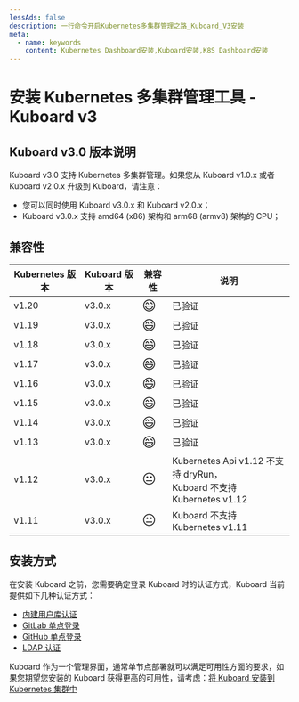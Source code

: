```yaml
---
lessAds: false
description: 一行命令开启Kubernetes多集群管理之路_Kuboard_V3安装
meta:
  - name: keywords
    content: Kubernetes Dashboard安装,Kuboard安装,K8S Dashboard安装
---
```


# 安装 Kubernetes 多集群管理工具 - Kuboard v3

<AdSenseTitle/>

## Kuboard v3.0 版本说明

Kuboard v3.0 支持 Kubernetes 多集群管理。如果您从 Kuboard v1.0.x 或者 Kuboard v2.0.x 升级到 Kuboard，请注意：
* 您可以同时使用 Kuboard v3.0.x 和 Kuboard v2.0.x；
* Kuboard v3.0.x 支持 amd64 (x86) 架构和 arm68 (armv8) 架构的 CPU；

## 兼容性


| Kubernetes 版本 | Kuboard 版本   | 兼容性 | 说明                                                         |
| --------------- | -------------- | ------ | ------------------------------------------------------------ |
| v1.20           | v3.0.x | <span style="font-size: 24px;">😄</span>      | 已验证                            |
| v1.19           | v3.0.x | <span style="font-size: 24px;">😄</span>      | 已验证                            |
| v1.18           | v3.0.x | <span style="font-size: 24px;">😄</span>      | 已验证                            |
| v1.17           | v3.0.x | <span style="font-size: 24px;">😄</span>      | 已验证                            |
| v1.16           | v3.0.x | <span style="font-size: 24px;">😄</span>      | 已验证                            |
| v1.15           | v3.0.x | <span style="font-size: 24px;">😄</span>      | 已验证                            |
| v1.14           | v3.0.x | <span style="font-size: 24px;">😄</span>      | 已验证                            |
| v1.13           | v3.0.x | <span style="font-size: 24px;">😄</span>      | 已验证                       |
| v1.12           | v3.0.x | <span style="font-size: 24px;">😐</span>      | Kubernetes Api v1.12 不支持 dryRun，<br />Kuboard 不支持 Kubernetes v1.12 |
| v1.11           | v3.0.x | <span style="font-size: 24px;">😐</span>      | Kuboard 不支持 Kubernetes v1.11                                                         |

## 安装方式

在安装 Kuboard 之前，您需要确定登录 Kuboard 时的认证方式，Kuboard 当前提供如下几种认证方式：

* [内建用户库认证](./install-built-in.html)
* [GitLab 单点登录](./install-gitlab.html)
* [GitHub 单点登录](./install-github.html)
* [LDAP 认证](./install-ldap.html)

Kuboard 作为一个管理界面，通常单节点部署就可以满足可用性方面的要求，如果您期望您安装的 Kuboard 获得更高的可用性，请考虑：[将 Kuboard 安装到 Kubernetes 集群中](./install-in-k8s.html)
